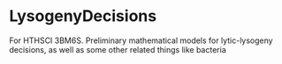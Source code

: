 # LysogenyDecisions
For HTHSCI 3BM6S. Preliminary mathematical models for lytic-lysogeny decisions, as well as some other related things like bacteria
